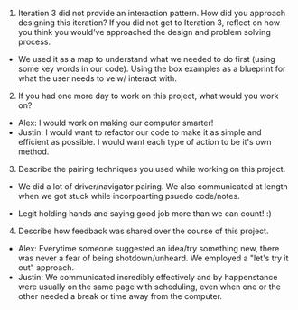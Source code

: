 1. Iteration 3 did not provide an interaction pattern. How did you approach designing this iteration? If you did not get to Iteration 3, reflect on how you think you would’ve approached the design and problem solving process.
  
 - We used it as a map to understand what we needed to do first (using some key words in our code). Using the box examples as a blueprint for what the user needs to veiw/ interact with.

2. If you had one more day to work on this project, what would you work on?

 - Alex: I would work on making our computer smarter!
 - Justin: I would want to refactor our code to make it as simple and efficient as possible. I would want each type of action to be it's own method.

3. Describe the pairing techniques you used while working on this project.

 - We did a lot of driver/navigator pairing. We also communicated at length when we got stuck while incorpoarting psuedo code/notes. 
  
 - Legit holding hands and saying good job more than we can count! :)

4. Describe how feedback was shared over the course of this project.

 - Alex: Everytime someone suggested an idea/try something new, there was never a fear of being shotdown/unheard. We employed a "let's try it out" approach.
 - Justin: We communicated incredibly effectively and by happenstance were usually on the same page with scheduling, even when one or the other needed a break or time away from the computer.